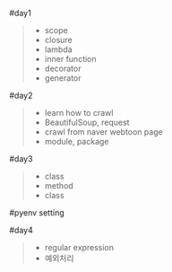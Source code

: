#day1
>
>- scope 
>- closure
>- lambda
>- inner function
>- decorator
>- generator

#day2
>- learn how to crawl
>- BeautifulSoup, request
>- crawl from naver webtoon page
>- module, package

#day3 
>- class
>- method
>- class

#pyenv setting

#day4
>- regular expression
>- 예외처리